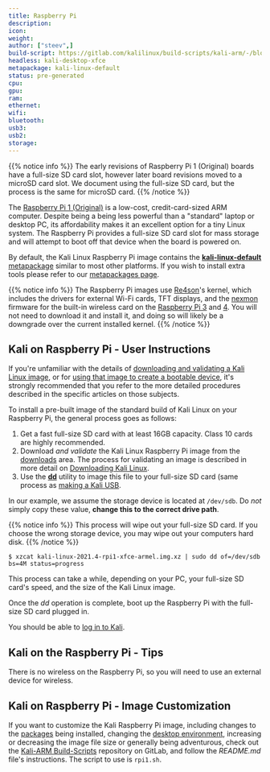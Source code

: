 ```yaml
---
title: Raspberry Pi
description:
icon:
weight:
author: ["steev",]
build-script: https://gitlab.com/kalilinux/build-scripts/kali-arm/-/blob/master/rpi1.sh
headless: kali-desktop-xfce
metapackage: kali-linux-default
status: pre-generated
cpu:
gpu:
ram:
ethernet:
wifi:
bluetooth:
usb3:
usb2:
storage:
---
```


{{% notice info %}}
The early revisions of Raspberry Pi 1 (Original) boards have a full-size SD card slot, however later board revisions moved to a microSD card slot. We document using the full-size SD card, but the process is the same for microSD card.
{{% /notice %}}

The [Raspberry Pi 1 (Original)](https://raspberrypi.org/) is a low-cost, credit-card-sized ARM computer. Despite being a being less powerful than a "standard" laptop or desktop PC, its affordability makes it an excellent option for a tiny Linux system. The Raspberry Pi provides a full-size SD card slot for mass storage and will attempt to boot off that device when the board is powered on.

By default, the Kali Linux Raspberry Pi image contains the [**kali-linux-default** metapackage](/docs/general-use/metapackages/) similar to most other platforms. If you wish to install extra tools please refer to our [metapackages page](/docs/general-use/metapackages/).

{{% notice info %}}
The Raspberry Pi images use [Re4son](https://twitter.com/re4sonkernel)'s kernel, which includes the drivers for external Wi-Fi cards, TFT displays, and the [nexmon](https://github.com/seemoo-lab/nexmon) firmware for the built-in wireless card on the [Raspberry Pi 3](/docs/arm/raspberry-pi-3/) and [4](/docs/arm/raspberry-pi-4/). You will not need to download it and install it, and doing so will likely be a downgrade over the current installed kernel.
{{% /notice %}}

## Kali on Raspberry Pi - User Instructions

If you're unfamiliar with the details of [downloading and validating a Kali Linux image](/docs/introduction/download-official-kali-linux-images/), or for [using that image to create a bootable device](/docs/usb/live-usb-install-with-windows/), it's strongly recommended that you refer to the more detailed procedures described in the specific articles on those subjects.

To install a pre-built image of the standard build of Kali Linux on your Raspberry Pi, the general process goes as follows:

1. Get a fast full-size SD card with at least 16GB capacity. Class 10 cards are highly recommended.
2. Download _and validate_ the Kali Linux Raspberry Pi image from the [downloads](https://www.offensive-security.com/kali-linux-arm-images/) area. The process for validating an image is described in more detail on [Downloading Kali Linux](/docs/introduction/download-official-kali-linux-images/).
3. Use the **[dd](https://packages.debian.org/testing/dd)** utility to image this file to your full-size SD card (same process as [making a Kali USB](/docs/usb/live-usb-install-with-windows/).

In our example, we assume the storage device is located at `/dev/sdb`. Do _not_ simply copy these value, **change this to the correct drive path**.

{{% notice info %}}
This process will wipe out your full-size SD card. If you choose the wrong storage device, you may wipe out your computers hard disk.
{{% /notice %}}

```console
$ xzcat kali-linux-2021.4-rpi1-xfce-armel.img.xz | sudo dd of=/dev/sdb bs=4M status=progress
```

This process can take a while, depending on your PC, your full-size SD card's speed, and the size of the Kali Linux image.

Once the _dd_ operation is complete, boot up the Raspberry Pi with the full-size SD card plugged in.

You should be able to [log in to Kali](/docs/introduction/default-credentials/).

## Kali on the Raspberry Pi - Tips

There is no wireless on the Raspberry Pi, so you will need to use an external device for wireless.

## Kali on Raspberry Pi - Image Customization

If you want to customize the Kali Raspberry Pi image, including changes to the [packages](/docs/general-use/metapackages/) being installed, changing the [desktop environment](/docs/general-use/switching-desktop-environments/), increasing or decreasing the image file size or generally being adventurous, check out the [Kali-ARM Build-Scripts](https://gitlab.com/kalilinux/build-scripts/kali-arm) repository on GitLab, and follow the _README.md_ file's instructions. The script to use is `rpi1.sh`.
